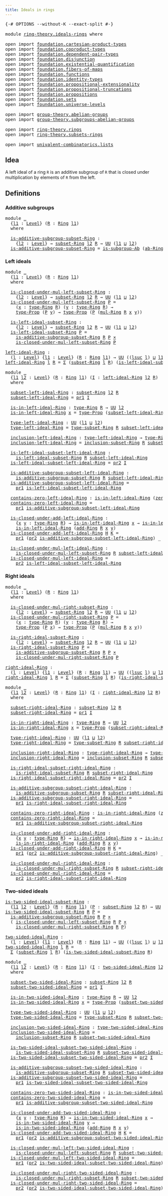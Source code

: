 ```yaml
---
title: Ideals in rings
---
```


<pre class="Agda"><a id="41" class="Symbol">{-#</a> <a id="45" class="Keyword">OPTIONS</a> <a id="53" class="Pragma">--without-K</a> <a id="65" class="Pragma">--exact-split</a> <a id="79" class="Symbol">#-}</a>

<a id="84" class="Keyword">module</a> <a id="91" href="ring-theory.ideals-rings.html" class="Module">ring-theory.ideals-rings</a> <a id="116" class="Keyword">where</a>

<a id="123" class="Keyword">open</a> <a id="128" class="Keyword">import</a> <a id="135" href="foundation.cartesian-product-types.html" class="Module">foundation.cartesian-product-types</a>
<a id="170" class="Keyword">open</a> <a id="175" class="Keyword">import</a> <a id="182" href="foundation.coproduct-types.html" class="Module">foundation.coproduct-types</a>
<a id="209" class="Keyword">open</a> <a id="214" class="Keyword">import</a> <a id="221" href="foundation.dependent-pair-types.html" class="Module">foundation.dependent-pair-types</a>
<a id="253" class="Keyword">open</a> <a id="258" class="Keyword">import</a> <a id="265" href="foundation.disjunction.html" class="Module">foundation.disjunction</a>
<a id="288" class="Keyword">open</a> <a id="293" class="Keyword">import</a> <a id="300" href="foundation.existential-quantification.html" class="Module">foundation.existential-quantification</a>
<a id="338" class="Keyword">open</a> <a id="343" class="Keyword">import</a> <a id="350" href="foundation.fibers-of-maps.html" class="Module">foundation.fibers-of-maps</a>
<a id="376" class="Keyword">open</a> <a id="381" class="Keyword">import</a> <a id="388" href="foundation.functions.html" class="Module">foundation.functions</a>
<a id="409" class="Keyword">open</a> <a id="414" class="Keyword">import</a> <a id="421" href="foundation.identity-types.html" class="Module">foundation.identity-types</a>
<a id="447" class="Keyword">open</a> <a id="452" class="Keyword">import</a> <a id="459" href="foundation.propositional-extensionality.html" class="Module">foundation.propositional-extensionality</a>
<a id="499" class="Keyword">open</a> <a id="504" class="Keyword">import</a> <a id="511" href="foundation.propositional-truncations.html" class="Module">foundation.propositional-truncations</a>
<a id="548" class="Keyword">open</a> <a id="553" class="Keyword">import</a> <a id="560" href="foundation.propositions.html" class="Module">foundation.propositions</a>
<a id="584" class="Keyword">open</a> <a id="589" class="Keyword">import</a> <a id="596" href="foundation.sets.html" class="Module">foundation.sets</a>
<a id="612" class="Keyword">open</a> <a id="617" class="Keyword">import</a> <a id="624" href="foundation.universe-levels.html" class="Module">foundation.universe-levels</a>

<a id="652" class="Keyword">open</a> <a id="657" class="Keyword">import</a> <a id="664" href="group-theory.abelian-groups.html" class="Module">group-theory.abelian-groups</a>
<a id="692" class="Keyword">open</a> <a id="697" class="Keyword">import</a> <a id="704" href="group-theory.subgroups-abelian-groups.html" class="Module">group-theory.subgroups-abelian-groups</a>

<a id="743" class="Keyword">open</a> <a id="748" class="Keyword">import</a> <a id="755" href="ring-theory.rings.html" class="Module">ring-theory.rings</a>
<a id="773" class="Keyword">open</a> <a id="778" class="Keyword">import</a> <a id="785" href="ring-theory.subsets-rings.html" class="Module">ring-theory.subsets-rings</a>

<a id="812" class="Keyword">open</a> <a id="817" class="Keyword">import</a> <a id="824" href="univalent-combinatorics.lists.html" class="Module">univalent-combinatorics.lists</a>
</pre>
## Idea

A left ideal of a ring `R` is an additive subgroup of `R` that is closed under multiplication by elements of `R` from the left.

## Definitions

### Additive subgroups

<pre class="Agda"><a id="1045" class="Keyword">module</a> <a id="1052" href="ring-theory.ideals-rings.html#1052" class="Module">_</a>
  <a id="1056" class="Symbol">{</a><a id="1057" href="ring-theory.ideals-rings.html#1057" class="Bound">l1</a> <a id="1060" class="Symbol">:</a> <a id="1062" href="Agda.Primitive.html#597" class="Postulate">Level</a><a id="1067" class="Symbol">}</a> <a id="1069" class="Symbol">(</a><a id="1070" href="ring-theory.ideals-rings.html#1070" class="Bound">R</a> <a id="1072" class="Symbol">:</a> <a id="1074" href="ring-theory.rings.html#2551" class="Function">Ring</a> <a id="1079" href="ring-theory.ideals-rings.html#1057" class="Bound">l1</a><a id="1081" class="Symbol">)</a>
  <a id="1085" class="Keyword">where</a>
  
  <a id="1096" href="ring-theory.ideals-rings.html#1096" class="Function">is-additive-subgroup-subset-Ring</a> <a id="1129" class="Symbol">:</a>
    <a id="1135" class="Symbol">{</a><a id="1136" href="ring-theory.ideals-rings.html#1136" class="Bound">l2</a> <a id="1139" class="Symbol">:</a> <a id="1141" href="Agda.Primitive.html#597" class="Postulate">Level</a><a id="1146" class="Symbol">}</a> <a id="1148" class="Symbol">→</a> <a id="1150" href="ring-theory.subsets-rings.html#597" class="Function">subset-Ring</a> <a id="1162" href="ring-theory.ideals-rings.html#1136" class="Bound">l2</a> <a id="1165" href="ring-theory.ideals-rings.html#1070" class="Bound">R</a> <a id="1167" class="Symbol">→</a> <a id="1169" href="foundation-core.universe-levels.html#235" class="Primitive">UU</a> <a id="1172" class="Symbol">(</a><a id="1173" href="ring-theory.ideals-rings.html#1057" class="Bound">l1</a> <a id="1176" href="Agda.Primitive.html#810" class="Primitive Operator">⊔</a> <a id="1178" href="ring-theory.ideals-rings.html#1136" class="Bound">l2</a><a id="1180" class="Symbol">)</a>
  <a id="1184" href="ring-theory.ideals-rings.html#1096" class="Function">is-additive-subgroup-subset-Ring</a> <a id="1217" class="Symbol">=</a> <a id="1219" href="group-theory.subgroups-abelian-groups.html#3439" class="Function">is-subgroup-Ab</a> <a id="1234" class="Symbol">(</a><a id="1235" href="ring-theory.rings.html#2665" class="Function">ab-Ring</a> <a id="1243" href="ring-theory.ideals-rings.html#1070" class="Bound">R</a><a id="1244" class="Symbol">)</a>
</pre>
### Left ideals

<pre class="Agda"><a id="1276" class="Keyword">module</a> <a id="1283" href="ring-theory.ideals-rings.html#1283" class="Module">_</a>
  <a id="1287" class="Symbol">{</a><a id="1288" href="ring-theory.ideals-rings.html#1288" class="Bound">l1</a> <a id="1291" class="Symbol">:</a> <a id="1293" href="Agda.Primitive.html#597" class="Postulate">Level</a><a id="1298" class="Symbol">}</a> <a id="1300" class="Symbol">(</a><a id="1301" href="ring-theory.ideals-rings.html#1301" class="Bound">R</a> <a id="1303" class="Symbol">:</a> <a id="1305" href="ring-theory.rings.html#2551" class="Function">Ring</a> <a id="1310" href="ring-theory.ideals-rings.html#1288" class="Bound">l1</a><a id="1312" class="Symbol">)</a>
  <a id="1316" class="Keyword">where</a>
  
  <a id="1327" href="ring-theory.ideals-rings.html#1327" class="Function">is-closed-under-mul-left-subset-Ring</a> <a id="1364" class="Symbol">:</a>
    <a id="1370" class="Symbol">{</a><a id="1371" href="ring-theory.ideals-rings.html#1371" class="Bound">l2</a> <a id="1374" class="Symbol">:</a> <a id="1376" href="Agda.Primitive.html#597" class="Postulate">Level</a><a id="1381" class="Symbol">}</a> <a id="1383" class="Symbol">→</a> <a id="1385" href="ring-theory.subsets-rings.html#597" class="Function">subset-Ring</a> <a id="1397" href="ring-theory.ideals-rings.html#1371" class="Bound">l2</a> <a id="1400" href="ring-theory.ideals-rings.html#1301" class="Bound">R</a> <a id="1402" class="Symbol">→</a> <a id="1404" href="foundation-core.universe-levels.html#235" class="Primitive">UU</a> <a id="1407" class="Symbol">(</a><a id="1408" href="ring-theory.ideals-rings.html#1288" class="Bound">l1</a> <a id="1411" href="Agda.Primitive.html#810" class="Primitive Operator">⊔</a> <a id="1413" href="ring-theory.ideals-rings.html#1371" class="Bound">l2</a><a id="1415" class="Symbol">)</a>
  <a id="1419" href="ring-theory.ideals-rings.html#1327" class="Function">is-closed-under-mul-left-subset-Ring</a> <a id="1456" href="ring-theory.ideals-rings.html#1456" class="Bound">P</a> <a id="1458" class="Symbol">=</a>
    <a id="1464" class="Symbol">(</a><a id="1465" href="ring-theory.ideals-rings.html#1465" class="Bound">x</a> <a id="1467" class="Symbol">:</a> <a id="1469" href="ring-theory.rings.html#2808" class="Function">type-Ring</a> <a id="1479" href="ring-theory.ideals-rings.html#1301" class="Bound">R</a><a id="1480" class="Symbol">)</a> <a id="1482" class="Symbol">(</a><a id="1483" href="ring-theory.ideals-rings.html#1483" class="Bound">y</a> <a id="1485" class="Symbol">:</a> <a id="1487" href="ring-theory.rings.html#2808" class="Function">type-Ring</a> <a id="1497" href="ring-theory.ideals-rings.html#1301" class="Bound">R</a><a id="1498" class="Symbol">)</a> <a id="1500" class="Symbol">→</a>
    <a id="1506" href="foundation-core.propositions.html#1495" class="Function">type-Prop</a> <a id="1516" class="Symbol">(</a><a id="1517" href="ring-theory.ideals-rings.html#1456" class="Bound">P</a> <a id="1519" href="ring-theory.ideals-rings.html#1483" class="Bound">y</a><a id="1520" class="Symbol">)</a> <a id="1522" class="Symbol">→</a> <a id="1524" href="foundation-core.propositions.html#1495" class="Function">type-Prop</a> <a id="1534" class="Symbol">(</a><a id="1535" href="ring-theory.ideals-rings.html#1456" class="Bound">P</a> <a id="1537" class="Symbol">(</a><a id="1538" href="ring-theory.rings.html#6590" class="Function">mul-Ring</a> <a id="1547" href="ring-theory.ideals-rings.html#1301" class="Bound">R</a> <a id="1549" href="ring-theory.ideals-rings.html#1465" class="Bound">x</a> <a id="1551" href="ring-theory.ideals-rings.html#1483" class="Bound">y</a><a id="1552" class="Symbol">))</a>
  
  <a id="1560" href="ring-theory.ideals-rings.html#1560" class="Function">is-left-ideal-subset-Ring</a> <a id="1586" class="Symbol">:</a>
    <a id="1592" class="Symbol">{</a><a id="1593" href="ring-theory.ideals-rings.html#1593" class="Bound">l2</a> <a id="1596" class="Symbol">:</a> <a id="1598" href="Agda.Primitive.html#597" class="Postulate">Level</a><a id="1603" class="Symbol">}</a> <a id="1605" class="Symbol">→</a> <a id="1607" href="ring-theory.subsets-rings.html#597" class="Function">subset-Ring</a> <a id="1619" href="ring-theory.ideals-rings.html#1593" class="Bound">l2</a> <a id="1622" href="ring-theory.ideals-rings.html#1301" class="Bound">R</a> <a id="1624" class="Symbol">→</a> <a id="1626" href="foundation-core.universe-levels.html#235" class="Primitive">UU</a> <a id="1629" class="Symbol">(</a><a id="1630" href="ring-theory.ideals-rings.html#1288" class="Bound">l1</a> <a id="1633" href="Agda.Primitive.html#810" class="Primitive Operator">⊔</a> <a id="1635" href="ring-theory.ideals-rings.html#1593" class="Bound">l2</a><a id="1637" class="Symbol">)</a>
  <a id="1641" href="ring-theory.ideals-rings.html#1560" class="Function">is-left-ideal-subset-Ring</a> <a id="1667" href="ring-theory.ideals-rings.html#1667" class="Bound">P</a> <a id="1669" class="Symbol">=</a>
    <a id="1675" href="ring-theory.ideals-rings.html#1096" class="Function">is-additive-subgroup-subset-Ring</a> <a id="1708" href="ring-theory.ideals-rings.html#1301" class="Bound">R</a> <a id="1710" href="ring-theory.ideals-rings.html#1667" class="Bound">P</a> <a id="1712" href="foundation-core.cartesian-product-types.html#590" class="Function Operator">×</a>
    <a id="1718" href="ring-theory.ideals-rings.html#1327" class="Function">is-closed-under-mul-left-subset-Ring</a> <a id="1755" href="ring-theory.ideals-rings.html#1667" class="Bound">P</a>
  
<a id="left-ideal-Ring"></a><a id="1760" href="ring-theory.ideals-rings.html#1760" class="Function">left-ideal-Ring</a> <a id="1776" class="Symbol">:</a>
  <a id="1780" class="Symbol">(</a><a id="1781" href="ring-theory.ideals-rings.html#1781" class="Bound">l</a> <a id="1783" class="Symbol">:</a> <a id="1785" href="Agda.Primitive.html#597" class="Postulate">Level</a><a id="1790" class="Symbol">)</a> <a id="1792" class="Symbol">{</a><a id="1793" href="ring-theory.ideals-rings.html#1793" class="Bound">l1</a> <a id="1796" class="Symbol">:</a> <a id="1798" href="Agda.Primitive.html#597" class="Postulate">Level</a><a id="1803" class="Symbol">}</a> <a id="1805" class="Symbol">(</a><a id="1806" href="ring-theory.ideals-rings.html#1806" class="Bound">R</a> <a id="1808" class="Symbol">:</a> <a id="1810" href="ring-theory.rings.html#2551" class="Function">Ring</a> <a id="1815" href="ring-theory.ideals-rings.html#1793" class="Bound">l1</a><a id="1817" class="Symbol">)</a> <a id="1819" class="Symbol">→</a> <a id="1821" href="foundation-core.universe-levels.html#235" class="Primitive">UU</a> <a id="1824" class="Symbol">((</a><a id="1826" href="Agda.Primitive.html#780" class="Primitive">lsuc</a> <a id="1831" href="ring-theory.ideals-rings.html#1781" class="Bound">l</a><a id="1832" class="Symbol">)</a> <a id="1834" href="Agda.Primitive.html#810" class="Primitive Operator">⊔</a> <a id="1836" href="ring-theory.ideals-rings.html#1793" class="Bound">l1</a><a id="1838" class="Symbol">)</a>
<a id="1840" href="ring-theory.ideals-rings.html#1760" class="Function">left-ideal-Ring</a> <a id="1856" href="ring-theory.ideals-rings.html#1856" class="Bound">l</a> <a id="1858" href="ring-theory.ideals-rings.html#1858" class="Bound">R</a> <a id="1860" class="Symbol">=</a> <a id="1862" href="foundation-core.dependent-pair-types.html#515" class="Record">Σ</a> <a id="1864" class="Symbol">(</a><a id="1865" href="ring-theory.subsets-rings.html#597" class="Function">subset-Ring</a> <a id="1877" href="ring-theory.ideals-rings.html#1856" class="Bound">l</a> <a id="1879" href="ring-theory.ideals-rings.html#1858" class="Bound">R</a><a id="1880" class="Symbol">)</a> <a id="1882" class="Symbol">(</a><a id="1883" href="ring-theory.ideals-rings.html#1560" class="Function">is-left-ideal-subset-Ring</a> <a id="1909" href="ring-theory.ideals-rings.html#1858" class="Bound">R</a><a id="1910" class="Symbol">)</a>

<a id="1913" class="Keyword">module</a> <a id="1920" href="ring-theory.ideals-rings.html#1920" class="Module">_</a>
  <a id="1924" class="Symbol">{</a><a id="1925" href="ring-theory.ideals-rings.html#1925" class="Bound">l1</a> <a id="1928" href="ring-theory.ideals-rings.html#1928" class="Bound">l2</a> <a id="1931" class="Symbol">:</a> <a id="1933" href="Agda.Primitive.html#597" class="Postulate">Level</a><a id="1938" class="Symbol">}</a> <a id="1940" class="Symbol">(</a><a id="1941" href="ring-theory.ideals-rings.html#1941" class="Bound">R</a> <a id="1943" class="Symbol">:</a> <a id="1945" href="ring-theory.rings.html#2551" class="Function">Ring</a> <a id="1950" href="ring-theory.ideals-rings.html#1925" class="Bound">l1</a><a id="1952" class="Symbol">)</a> <a id="1954" class="Symbol">(</a><a id="1955" href="ring-theory.ideals-rings.html#1955" class="Bound">I</a> <a id="1957" class="Symbol">:</a> <a id="1959" href="ring-theory.ideals-rings.html#1760" class="Function">left-ideal-Ring</a> <a id="1975" href="ring-theory.ideals-rings.html#1928" class="Bound">l2</a> <a id="1978" href="ring-theory.ideals-rings.html#1941" class="Bound">R</a><a id="1979" class="Symbol">)</a>
  <a id="1983" class="Keyword">where</a>

  <a id="1992" href="ring-theory.ideals-rings.html#1992" class="Function">subset-left-ideal-Ring</a> <a id="2015" class="Symbol">:</a> <a id="2017" href="ring-theory.subsets-rings.html#597" class="Function">subset-Ring</a> <a id="2029" href="ring-theory.ideals-rings.html#1928" class="Bound">l2</a> <a id="2032" href="ring-theory.ideals-rings.html#1941" class="Bound">R</a>
  <a id="2036" href="ring-theory.ideals-rings.html#1992" class="Function">subset-left-ideal-Ring</a> <a id="2059" class="Symbol">=</a> <a id="2061" href="foundation-core.dependent-pair-types.html#605" class="Field">pr1</a> <a id="2065" href="ring-theory.ideals-rings.html#1955" class="Bound">I</a>

  <a id="2070" href="ring-theory.ideals-rings.html#2070" class="Function">is-in-left-ideal-Ring</a> <a id="2092" class="Symbol">:</a> <a id="2094" href="ring-theory.rings.html#2808" class="Function">type-Ring</a> <a id="2104" href="ring-theory.ideals-rings.html#1941" class="Bound">R</a> <a id="2106" class="Symbol">→</a> <a id="2108" href="foundation-core.universe-levels.html#235" class="Primitive">UU</a> <a id="2111" href="ring-theory.ideals-rings.html#1928" class="Bound">l2</a>
  <a id="2116" href="ring-theory.ideals-rings.html#2070" class="Function">is-in-left-ideal-Ring</a> <a id="2138" href="ring-theory.ideals-rings.html#2138" class="Bound">x</a> <a id="2140" class="Symbol">=</a> <a id="2142" href="foundation-core.propositions.html#1495" class="Function">type-Prop</a> <a id="2152" class="Symbol">(</a><a id="2153" href="ring-theory.ideals-rings.html#1992" class="Function">subset-left-ideal-Ring</a> <a id="2176" href="ring-theory.ideals-rings.html#2138" class="Bound">x</a><a id="2177" class="Symbol">)</a>

  <a id="2182" href="ring-theory.ideals-rings.html#2182" class="Function">type-left-ideal-Ring</a> <a id="2203" class="Symbol">:</a> <a id="2205" href="foundation-core.universe-levels.html#235" class="Primitive">UU</a> <a id="2208" class="Symbol">(</a><a id="2209" href="ring-theory.ideals-rings.html#1925" class="Bound">l1</a> <a id="2212" href="Agda.Primitive.html#810" class="Primitive Operator">⊔</a> <a id="2214" href="ring-theory.ideals-rings.html#1928" class="Bound">l2</a><a id="2216" class="Symbol">)</a>
  <a id="2220" href="ring-theory.ideals-rings.html#2182" class="Function">type-left-ideal-Ring</a> <a id="2241" class="Symbol">=</a> <a id="2243" href="ring-theory.subsets-rings.html#944" class="Function">type-subset-Ring</a> <a id="2260" href="ring-theory.ideals-rings.html#1941" class="Bound">R</a> <a id="2262" href="ring-theory.ideals-rings.html#1992" class="Function">subset-left-ideal-Ring</a>

  <a id="2288" href="ring-theory.ideals-rings.html#2288" class="Function">inclusion-left-ideal-Ring</a> <a id="2314" class="Symbol">:</a> <a id="2316" href="ring-theory.ideals-rings.html#2182" class="Function">type-left-ideal-Ring</a> <a id="2337" class="Symbol">→</a> <a id="2339" href="ring-theory.rings.html#2808" class="Function">type-Ring</a> <a id="2349" href="ring-theory.ideals-rings.html#1941" class="Bound">R</a>
  <a id="2353" href="ring-theory.ideals-rings.html#2288" class="Function">inclusion-left-ideal-Ring</a> <a id="2379" class="Symbol">=</a> <a id="2381" href="ring-theory.subsets-rings.html#1015" class="Function">inclusion-subset-Ring</a> <a id="2403" href="ring-theory.ideals-rings.html#1941" class="Bound">R</a> <a id="2405" href="ring-theory.ideals-rings.html#1992" class="Function">subset-left-ideal-Ring</a>

  <a id="2431" href="ring-theory.ideals-rings.html#2431" class="Function">is-left-ideal-subset-left-ideal-Ring</a> <a id="2468" class="Symbol">:</a>
    <a id="2474" href="ring-theory.ideals-rings.html#1560" class="Function">is-left-ideal-subset-Ring</a> <a id="2500" href="ring-theory.ideals-rings.html#1941" class="Bound">R</a> <a id="2502" href="ring-theory.ideals-rings.html#1992" class="Function">subset-left-ideal-Ring</a>
  <a id="2527" href="ring-theory.ideals-rings.html#2431" class="Function">is-left-ideal-subset-left-ideal-Ring</a> <a id="2564" class="Symbol">=</a> <a id="2566" href="foundation-core.dependent-pair-types.html#617" class="Field">pr2</a> <a id="2570" href="ring-theory.ideals-rings.html#1955" class="Bound">I</a>

  <a id="2575" href="ring-theory.ideals-rings.html#2575" class="Function">is-additive-subgroup-subset-left-ideal-Ring</a> <a id="2619" class="Symbol">:</a>
    <a id="2625" href="ring-theory.ideals-rings.html#1096" class="Function">is-additive-subgroup-subset-Ring</a> <a id="2658" href="ring-theory.ideals-rings.html#1941" class="Bound">R</a> <a id="2660" href="ring-theory.ideals-rings.html#1992" class="Function">subset-left-ideal-Ring</a>
  <a id="2685" href="ring-theory.ideals-rings.html#2575" class="Function">is-additive-subgroup-subset-left-ideal-Ring</a> <a id="2729" class="Symbol">=</a>
    <a id="2735" href="foundation-core.dependent-pair-types.html#605" class="Field">pr1</a> <a id="2739" href="ring-theory.ideals-rings.html#2431" class="Function">is-left-ideal-subset-left-ideal-Ring</a>

  <a id="2779" href="ring-theory.ideals-rings.html#2779" class="Function">contains-zero-left-ideal-Ring</a> <a id="2809" class="Symbol">:</a> <a id="2811" href="ring-theory.ideals-rings.html#2070" class="Function">is-in-left-ideal-Ring</a> <a id="2833" class="Symbol">(</a><a id="2834" href="ring-theory.rings.html#5170" class="Function">zero-Ring</a> <a id="2844" href="ring-theory.ideals-rings.html#1941" class="Bound">R</a><a id="2845" class="Symbol">)</a>
  <a id="2849" href="ring-theory.ideals-rings.html#2779" class="Function">contains-zero-left-ideal-Ring</a> <a id="2879" class="Symbol">=</a>
    <a id="2885" href="foundation-core.dependent-pair-types.html#605" class="Field">pr1</a> <a id="2889" href="ring-theory.ideals-rings.html#2575" class="Function">is-additive-subgroup-subset-left-ideal-Ring</a>

  <a id="2936" href="ring-theory.ideals-rings.html#2936" class="Function">is-closed-under-add-left-ideal-Ring</a> <a id="2972" class="Symbol">:</a>
    <a id="2978" class="Symbol">{</a><a id="2979" href="ring-theory.ideals-rings.html#2979" class="Bound">x</a> <a id="2981" href="ring-theory.ideals-rings.html#2981" class="Bound">y</a> <a id="2983" class="Symbol">:</a> <a id="2985" href="ring-theory.rings.html#2808" class="Function">type-Ring</a> <a id="2995" href="ring-theory.ideals-rings.html#1941" class="Bound">R</a><a id="2996" class="Symbol">}</a> <a id="2998" class="Symbol">→</a> <a id="3000" href="ring-theory.ideals-rings.html#2070" class="Function">is-in-left-ideal-Ring</a> <a id="3022" href="ring-theory.ideals-rings.html#2979" class="Bound">x</a> <a id="3024" class="Symbol">→</a> <a id="3026" href="ring-theory.ideals-rings.html#2070" class="Function">is-in-left-ideal-Ring</a> <a id="3048" href="ring-theory.ideals-rings.html#2981" class="Bound">y</a> <a id="3050" class="Symbol">→</a>
    <a id="3056" href="ring-theory.ideals-rings.html#2070" class="Function">is-in-left-ideal-Ring</a> <a id="3078" class="Symbol">(</a><a id="3079" href="ring-theory.rings.html#3153" class="Function">add-Ring</a> <a id="3088" href="ring-theory.ideals-rings.html#1941" class="Bound">R</a> <a id="3090" href="ring-theory.ideals-rings.html#2979" class="Bound">x</a> <a id="3092" href="ring-theory.ideals-rings.html#2981" class="Bound">y</a><a id="3093" class="Symbol">)</a>
  <a id="3097" href="ring-theory.ideals-rings.html#2936" class="Function">is-closed-under-add-left-ideal-Ring</a> <a id="3133" href="ring-theory.ideals-rings.html#3133" class="Bound">H</a> <a id="3135" href="ring-theory.ideals-rings.html#3135" class="Bound">K</a> <a id="3137" class="Symbol">=</a>
    <a id="3143" href="foundation-core.dependent-pair-types.html#605" class="Field">pr1</a> <a id="3147" class="Symbol">(</a><a id="3148" href="foundation-core.dependent-pair-types.html#617" class="Field">pr2</a> <a id="3152" href="ring-theory.ideals-rings.html#2575" class="Function">is-additive-subgroup-subset-left-ideal-Ring</a><a id="3195" class="Symbol">)</a> <a id="3197" class="Symbol">_</a> <a id="3199" class="Symbol">_</a> <a id="3201" href="ring-theory.ideals-rings.html#3133" class="Bound">H</a> <a id="3203" href="ring-theory.ideals-rings.html#3135" class="Bound">K</a>

  <a id="3208" href="ring-theory.ideals-rings.html#3208" class="Function">is-closed-under-mul-left-ideal-Ring</a> <a id="3244" class="Symbol">:</a>
    <a id="3250" href="ring-theory.ideals-rings.html#1327" class="Function">is-closed-under-mul-left-subset-Ring</a> <a id="3287" href="ring-theory.ideals-rings.html#1941" class="Bound">R</a> <a id="3289" href="ring-theory.ideals-rings.html#1992" class="Function">subset-left-ideal-Ring</a>
  <a id="3314" href="ring-theory.ideals-rings.html#3208" class="Function">is-closed-under-mul-left-ideal-Ring</a> <a id="3350" class="Symbol">=</a>
    <a id="3356" href="foundation-core.dependent-pair-types.html#617" class="Field">pr2</a> <a id="3360" href="ring-theory.ideals-rings.html#2431" class="Function">is-left-ideal-subset-left-ideal-Ring</a>
</pre>
### Right ideals

<pre class="Agda"><a id="3428" class="Keyword">module</a> <a id="3435" href="ring-theory.ideals-rings.html#3435" class="Module">_</a>
  <a id="3439" class="Symbol">{</a><a id="3440" href="ring-theory.ideals-rings.html#3440" class="Bound">l1</a> <a id="3443" class="Symbol">:</a> <a id="3445" href="Agda.Primitive.html#597" class="Postulate">Level</a><a id="3450" class="Symbol">}</a> <a id="3452" class="Symbol">(</a><a id="3453" href="ring-theory.ideals-rings.html#3453" class="Bound">R</a> <a id="3455" class="Symbol">:</a> <a id="3457" href="ring-theory.rings.html#2551" class="Function">Ring</a> <a id="3462" href="ring-theory.ideals-rings.html#3440" class="Bound">l1</a><a id="3464" class="Symbol">)</a>
  <a id="3468" class="Keyword">where</a>
  
  <a id="3479" href="ring-theory.ideals-rings.html#3479" class="Function">is-closed-under-mul-right-subset-Ring</a> <a id="3517" class="Symbol">:</a>
    <a id="3523" class="Symbol">{</a><a id="3524" href="ring-theory.ideals-rings.html#3524" class="Bound">l2</a> <a id="3527" class="Symbol">:</a> <a id="3529" href="Agda.Primitive.html#597" class="Postulate">Level</a><a id="3534" class="Symbol">}</a> <a id="3536" class="Symbol">→</a> <a id="3538" href="ring-theory.subsets-rings.html#597" class="Function">subset-Ring</a> <a id="3550" href="ring-theory.ideals-rings.html#3524" class="Bound">l2</a> <a id="3553" href="ring-theory.ideals-rings.html#3453" class="Bound">R</a> <a id="3555" class="Symbol">→</a> <a id="3557" href="foundation-core.universe-levels.html#235" class="Primitive">UU</a> <a id="3560" class="Symbol">(</a><a id="3561" href="ring-theory.ideals-rings.html#3440" class="Bound">l1</a> <a id="3564" href="Agda.Primitive.html#810" class="Primitive Operator">⊔</a> <a id="3566" href="ring-theory.ideals-rings.html#3524" class="Bound">l2</a><a id="3568" class="Symbol">)</a>
  <a id="3572" href="ring-theory.ideals-rings.html#3479" class="Function">is-closed-under-mul-right-subset-Ring</a> <a id="3610" href="ring-theory.ideals-rings.html#3610" class="Bound">P</a> <a id="3612" class="Symbol">=</a>
    <a id="3618" class="Symbol">(</a><a id="3619" href="ring-theory.ideals-rings.html#3619" class="Bound">x</a> <a id="3621" class="Symbol">:</a> <a id="3623" href="ring-theory.rings.html#2808" class="Function">type-Ring</a> <a id="3633" href="ring-theory.ideals-rings.html#3453" class="Bound">R</a><a id="3634" class="Symbol">)</a> <a id="3636" class="Symbol">(</a><a id="3637" href="ring-theory.ideals-rings.html#3637" class="Bound">y</a> <a id="3639" class="Symbol">:</a> <a id="3641" href="ring-theory.rings.html#2808" class="Function">type-Ring</a> <a id="3651" href="ring-theory.ideals-rings.html#3453" class="Bound">R</a><a id="3652" class="Symbol">)</a> <a id="3654" class="Symbol">→</a>
    <a id="3660" href="foundation-core.propositions.html#1495" class="Function">type-Prop</a> <a id="3670" class="Symbol">(</a><a id="3671" href="ring-theory.ideals-rings.html#3610" class="Bound">P</a> <a id="3673" href="ring-theory.ideals-rings.html#3619" class="Bound">x</a><a id="3674" class="Symbol">)</a> <a id="3676" class="Symbol">→</a> <a id="3678" href="foundation-core.propositions.html#1495" class="Function">type-Prop</a> <a id="3688" class="Symbol">(</a><a id="3689" href="ring-theory.ideals-rings.html#3610" class="Bound">P</a> <a id="3691" class="Symbol">(</a><a id="3692" href="ring-theory.rings.html#6590" class="Function">mul-Ring</a> <a id="3701" href="ring-theory.ideals-rings.html#3453" class="Bound">R</a> <a id="3703" href="ring-theory.ideals-rings.html#3619" class="Bound">x</a> <a id="3705" href="ring-theory.ideals-rings.html#3637" class="Bound">y</a><a id="3706" class="Symbol">))</a>

  <a id="3712" href="ring-theory.ideals-rings.html#3712" class="Function">is-right-ideal-subset-Ring</a> <a id="3739" class="Symbol">:</a>
    <a id="3745" class="Symbol">{</a><a id="3746" href="ring-theory.ideals-rings.html#3746" class="Bound">l2</a> <a id="3749" class="Symbol">:</a> <a id="3751" href="Agda.Primitive.html#597" class="Postulate">Level</a><a id="3756" class="Symbol">}</a> <a id="3758" class="Symbol">→</a> <a id="3760" href="ring-theory.subsets-rings.html#597" class="Function">subset-Ring</a> <a id="3772" href="ring-theory.ideals-rings.html#3746" class="Bound">l2</a> <a id="3775" href="ring-theory.ideals-rings.html#3453" class="Bound">R</a> <a id="3777" class="Symbol">→</a> <a id="3779" href="foundation-core.universe-levels.html#235" class="Primitive">UU</a> <a id="3782" class="Symbol">(</a><a id="3783" href="ring-theory.ideals-rings.html#3440" class="Bound">l1</a> <a id="3786" href="Agda.Primitive.html#810" class="Primitive Operator">⊔</a> <a id="3788" href="ring-theory.ideals-rings.html#3746" class="Bound">l2</a><a id="3790" class="Symbol">)</a>
  <a id="3794" href="ring-theory.ideals-rings.html#3712" class="Function">is-right-ideal-subset-Ring</a> <a id="3821" href="ring-theory.ideals-rings.html#3821" class="Bound">P</a> <a id="3823" class="Symbol">=</a>
    <a id="3829" href="ring-theory.ideals-rings.html#1096" class="Function">is-additive-subgroup-subset-Ring</a> <a id="3862" href="ring-theory.ideals-rings.html#3453" class="Bound">R</a> <a id="3864" href="ring-theory.ideals-rings.html#3821" class="Bound">P</a> <a id="3866" href="foundation-core.cartesian-product-types.html#590" class="Function Operator">×</a>
    <a id="3872" href="ring-theory.ideals-rings.html#3479" class="Function">is-closed-under-mul-right-subset-Ring</a> <a id="3910" href="ring-theory.ideals-rings.html#3821" class="Bound">P</a>

<a id="right-ideal-Ring"></a><a id="3913" href="ring-theory.ideals-rings.html#3913" class="Function">right-ideal-Ring</a> <a id="3930" class="Symbol">:</a>
  <a id="3934" class="Symbol">(</a><a id="3935" href="ring-theory.ideals-rings.html#3935" class="Bound">l</a> <a id="3937" class="Symbol">:</a> <a id="3939" href="Agda.Primitive.html#597" class="Postulate">Level</a><a id="3944" class="Symbol">)</a> <a id="3946" class="Symbol">{</a><a id="3947" href="ring-theory.ideals-rings.html#3947" class="Bound">l1</a> <a id="3950" class="Symbol">:</a> <a id="3952" href="Agda.Primitive.html#597" class="Postulate">Level</a><a id="3957" class="Symbol">}</a> <a id="3959" class="Symbol">(</a><a id="3960" href="ring-theory.ideals-rings.html#3960" class="Bound">R</a> <a id="3962" class="Symbol">:</a> <a id="3964" href="ring-theory.rings.html#2551" class="Function">Ring</a> <a id="3969" href="ring-theory.ideals-rings.html#3947" class="Bound">l1</a><a id="3971" class="Symbol">)</a> <a id="3973" class="Symbol">→</a> <a id="3975" href="foundation-core.universe-levels.html#235" class="Primitive">UU</a> <a id="3978" class="Symbol">((</a><a id="3980" href="Agda.Primitive.html#780" class="Primitive">lsuc</a> <a id="3985" href="ring-theory.ideals-rings.html#3935" class="Bound">l</a><a id="3986" class="Symbol">)</a> <a id="3988" href="Agda.Primitive.html#810" class="Primitive Operator">⊔</a> <a id="3990" href="ring-theory.ideals-rings.html#3947" class="Bound">l1</a><a id="3992" class="Symbol">)</a>
<a id="3994" href="ring-theory.ideals-rings.html#3913" class="Function">right-ideal-Ring</a> <a id="4011" href="ring-theory.ideals-rings.html#4011" class="Bound">l</a> <a id="4013" href="ring-theory.ideals-rings.html#4013" class="Bound">R</a> <a id="4015" class="Symbol">=</a> <a id="4017" href="foundation-core.dependent-pair-types.html#515" class="Record">Σ</a> <a id="4019" class="Symbol">(</a><a id="4020" href="ring-theory.subsets-rings.html#597" class="Function">subset-Ring</a> <a id="4032" href="ring-theory.ideals-rings.html#4011" class="Bound">l</a> <a id="4034" href="ring-theory.ideals-rings.html#4013" class="Bound">R</a><a id="4035" class="Symbol">)</a> <a id="4037" class="Symbol">(</a><a id="4038" href="ring-theory.ideals-rings.html#3712" class="Function">is-right-ideal-subset-Ring</a> <a id="4065" href="ring-theory.ideals-rings.html#4013" class="Bound">R</a><a id="4066" class="Symbol">)</a>

<a id="4069" class="Keyword">module</a> <a id="4076" href="ring-theory.ideals-rings.html#4076" class="Module">_</a>
  <a id="4080" class="Symbol">{</a><a id="4081" href="ring-theory.ideals-rings.html#4081" class="Bound">l1</a> <a id="4084" href="ring-theory.ideals-rings.html#4084" class="Bound">l2</a> <a id="4087" class="Symbol">:</a> <a id="4089" href="Agda.Primitive.html#597" class="Postulate">Level</a><a id="4094" class="Symbol">}</a> <a id="4096" class="Symbol">(</a><a id="4097" href="ring-theory.ideals-rings.html#4097" class="Bound">R</a> <a id="4099" class="Symbol">:</a> <a id="4101" href="ring-theory.rings.html#2551" class="Function">Ring</a> <a id="4106" href="ring-theory.ideals-rings.html#4081" class="Bound">l1</a><a id="4108" class="Symbol">)</a> <a id="4110" class="Symbol">(</a><a id="4111" href="ring-theory.ideals-rings.html#4111" class="Bound">I</a> <a id="4113" class="Symbol">:</a> <a id="4115" href="ring-theory.ideals-rings.html#3913" class="Function">right-ideal-Ring</a> <a id="4132" href="ring-theory.ideals-rings.html#4084" class="Bound">l2</a> <a id="4135" href="ring-theory.ideals-rings.html#4097" class="Bound">R</a><a id="4136" class="Symbol">)</a>
  <a id="4140" class="Keyword">where</a>

  <a id="4149" href="ring-theory.ideals-rings.html#4149" class="Function">subset-right-ideal-Ring</a> <a id="4173" class="Symbol">:</a> <a id="4175" href="ring-theory.subsets-rings.html#597" class="Function">subset-Ring</a> <a id="4187" href="ring-theory.ideals-rings.html#4084" class="Bound">l2</a> <a id="4190" href="ring-theory.ideals-rings.html#4097" class="Bound">R</a>
  <a id="4194" href="ring-theory.ideals-rings.html#4149" class="Function">subset-right-ideal-Ring</a> <a id="4218" class="Symbol">=</a> <a id="4220" href="foundation-core.dependent-pair-types.html#605" class="Field">pr1</a> <a id="4224" href="ring-theory.ideals-rings.html#4111" class="Bound">I</a>

  <a id="4229" href="ring-theory.ideals-rings.html#4229" class="Function">is-in-right-ideal-Ring</a> <a id="4252" class="Symbol">:</a> <a id="4254" href="ring-theory.rings.html#2808" class="Function">type-Ring</a> <a id="4264" href="ring-theory.ideals-rings.html#4097" class="Bound">R</a> <a id="4266" class="Symbol">→</a> <a id="4268" href="foundation-core.universe-levels.html#235" class="Primitive">UU</a> <a id="4271" href="ring-theory.ideals-rings.html#4084" class="Bound">l2</a>
  <a id="4276" href="ring-theory.ideals-rings.html#4229" class="Function">is-in-right-ideal-Ring</a> <a id="4299" href="ring-theory.ideals-rings.html#4299" class="Bound">x</a> <a id="4301" class="Symbol">=</a> <a id="4303" href="foundation-core.propositions.html#1495" class="Function">type-Prop</a> <a id="4313" class="Symbol">(</a><a id="4314" href="ring-theory.ideals-rings.html#4149" class="Function">subset-right-ideal-Ring</a> <a id="4338" href="ring-theory.ideals-rings.html#4299" class="Bound">x</a><a id="4339" class="Symbol">)</a>

  <a id="4344" href="ring-theory.ideals-rings.html#4344" class="Function">type-right-ideal-Ring</a> <a id="4366" class="Symbol">:</a> <a id="4368" href="foundation-core.universe-levels.html#235" class="Primitive">UU</a> <a id="4371" class="Symbol">(</a><a id="4372" href="ring-theory.ideals-rings.html#4081" class="Bound">l1</a> <a id="4375" href="Agda.Primitive.html#810" class="Primitive Operator">⊔</a> <a id="4377" href="ring-theory.ideals-rings.html#4084" class="Bound">l2</a><a id="4379" class="Symbol">)</a>
  <a id="4383" href="ring-theory.ideals-rings.html#4344" class="Function">type-right-ideal-Ring</a> <a id="4405" class="Symbol">=</a> <a id="4407" href="ring-theory.subsets-rings.html#944" class="Function">type-subset-Ring</a> <a id="4424" href="ring-theory.ideals-rings.html#4097" class="Bound">R</a> <a id="4426" href="ring-theory.ideals-rings.html#4149" class="Function">subset-right-ideal-Ring</a>

  <a id="4453" href="ring-theory.ideals-rings.html#4453" class="Function">inclusion-right-ideal-Ring</a> <a id="4480" class="Symbol">:</a> <a id="4482" href="ring-theory.ideals-rings.html#4344" class="Function">type-right-ideal-Ring</a> <a id="4504" class="Symbol">→</a> <a id="4506" href="ring-theory.rings.html#2808" class="Function">type-Ring</a> <a id="4516" href="ring-theory.ideals-rings.html#4097" class="Bound">R</a>
  <a id="4520" href="ring-theory.ideals-rings.html#4453" class="Function">inclusion-right-ideal-Ring</a> <a id="4547" class="Symbol">=</a> <a id="4549" href="ring-theory.subsets-rings.html#1015" class="Function">inclusion-subset-Ring</a> <a id="4571" href="ring-theory.ideals-rings.html#4097" class="Bound">R</a> <a id="4573" href="ring-theory.ideals-rings.html#4149" class="Function">subset-right-ideal-Ring</a>

  <a id="4600" href="ring-theory.ideals-rings.html#4600" class="Function">is-right-ideal-subset-right-ideal-Ring</a> <a id="4639" class="Symbol">:</a>
    <a id="4645" href="ring-theory.ideals-rings.html#3712" class="Function">is-right-ideal-subset-Ring</a> <a id="4672" href="ring-theory.ideals-rings.html#4097" class="Bound">R</a> <a id="4674" href="ring-theory.ideals-rings.html#4149" class="Function">subset-right-ideal-Ring</a>
  <a id="4700" href="ring-theory.ideals-rings.html#4600" class="Function">is-right-ideal-subset-right-ideal-Ring</a> <a id="4739" class="Symbol">=</a> <a id="4741" href="foundation-core.dependent-pair-types.html#617" class="Field">pr2</a> <a id="4745" href="ring-theory.ideals-rings.html#4111" class="Bound">I</a>

  <a id="4750" href="ring-theory.ideals-rings.html#4750" class="Function">is-additive-subgroup-subset-right-ideal-Ring</a> <a id="4795" class="Symbol">:</a>
    <a id="4801" href="ring-theory.ideals-rings.html#1096" class="Function">is-additive-subgroup-subset-Ring</a> <a id="4834" href="ring-theory.ideals-rings.html#4097" class="Bound">R</a> <a id="4836" href="ring-theory.ideals-rings.html#4149" class="Function">subset-right-ideal-Ring</a>
  <a id="4862" href="ring-theory.ideals-rings.html#4750" class="Function">is-additive-subgroup-subset-right-ideal-Ring</a> <a id="4907" class="Symbol">=</a>
    <a id="4913" href="foundation-core.dependent-pair-types.html#605" class="Field">pr1</a> <a id="4917" href="ring-theory.ideals-rings.html#4600" class="Function">is-right-ideal-subset-right-ideal-Ring</a>

  <a id="4959" href="ring-theory.ideals-rings.html#4959" class="Function">contains-zero-right-ideal-Ring</a> <a id="4990" class="Symbol">:</a> <a id="4992" href="ring-theory.ideals-rings.html#4229" class="Function">is-in-right-ideal-Ring</a> <a id="5015" class="Symbol">(</a><a id="5016" href="ring-theory.rings.html#5170" class="Function">zero-Ring</a> <a id="5026" href="ring-theory.ideals-rings.html#4097" class="Bound">R</a><a id="5027" class="Symbol">)</a>
  <a id="5031" href="ring-theory.ideals-rings.html#4959" class="Function">contains-zero-right-ideal-Ring</a> <a id="5062" class="Symbol">=</a>
    <a id="5068" href="foundation-core.dependent-pair-types.html#605" class="Field">pr1</a> <a id="5072" href="ring-theory.ideals-rings.html#4750" class="Function">is-additive-subgroup-subset-right-ideal-Ring</a>

  <a id="5120" href="ring-theory.ideals-rings.html#5120" class="Function">is-closed-under-add-right-ideal-Ring</a> <a id="5157" class="Symbol">:</a>
    <a id="5163" class="Symbol">{</a><a id="5164" href="ring-theory.ideals-rings.html#5164" class="Bound">x</a> <a id="5166" href="ring-theory.ideals-rings.html#5166" class="Bound">y</a> <a id="5168" class="Symbol">:</a> <a id="5170" href="ring-theory.rings.html#2808" class="Function">type-Ring</a> <a id="5180" href="ring-theory.ideals-rings.html#4097" class="Bound">R</a><a id="5181" class="Symbol">}</a> <a id="5183" class="Symbol">→</a> <a id="5185" href="ring-theory.ideals-rings.html#4229" class="Function">is-in-right-ideal-Ring</a> <a id="5208" href="ring-theory.ideals-rings.html#5164" class="Bound">x</a> <a id="5210" class="Symbol">→</a> <a id="5212" href="ring-theory.ideals-rings.html#4229" class="Function">is-in-right-ideal-Ring</a> <a id="5235" href="ring-theory.ideals-rings.html#5166" class="Bound">y</a> <a id="5237" class="Symbol">→</a>
    <a id="5243" href="ring-theory.ideals-rings.html#4229" class="Function">is-in-right-ideal-Ring</a> <a id="5266" class="Symbol">(</a><a id="5267" href="ring-theory.rings.html#3153" class="Function">add-Ring</a> <a id="5276" href="ring-theory.ideals-rings.html#4097" class="Bound">R</a> <a id="5278" href="ring-theory.ideals-rings.html#5164" class="Bound">x</a> <a id="5280" href="ring-theory.ideals-rings.html#5166" class="Bound">y</a><a id="5281" class="Symbol">)</a>
  <a id="5285" href="ring-theory.ideals-rings.html#5120" class="Function">is-closed-under-add-right-ideal-Ring</a> <a id="5322" href="ring-theory.ideals-rings.html#5322" class="Bound">H</a> <a id="5324" href="ring-theory.ideals-rings.html#5324" class="Bound">K</a> <a id="5326" class="Symbol">=</a>
    <a id="5332" href="foundation-core.dependent-pair-types.html#605" class="Field">pr1</a> <a id="5336" class="Symbol">(</a><a id="5337" href="foundation-core.dependent-pair-types.html#617" class="Field">pr2</a> <a id="5341" href="ring-theory.ideals-rings.html#4750" class="Function">is-additive-subgroup-subset-right-ideal-Ring</a><a id="5385" class="Symbol">)</a> <a id="5387" class="Symbol">_</a> <a id="5389" class="Symbol">_</a> <a id="5391" href="ring-theory.ideals-rings.html#5322" class="Bound">H</a> <a id="5393" href="ring-theory.ideals-rings.html#5324" class="Bound">K</a>

  <a id="5398" href="ring-theory.ideals-rings.html#5398" class="Function">is-closed-under-mul-right-ideal-Ring</a> <a id="5435" class="Symbol">:</a>
    <a id="5441" href="ring-theory.ideals-rings.html#3479" class="Function">is-closed-under-mul-right-subset-Ring</a> <a id="5479" href="ring-theory.ideals-rings.html#4097" class="Bound">R</a> <a id="5481" href="ring-theory.ideals-rings.html#4149" class="Function">subset-right-ideal-Ring</a>
  <a id="5507" href="ring-theory.ideals-rings.html#5398" class="Function">is-closed-under-mul-right-ideal-Ring</a> <a id="5544" class="Symbol">=</a>
    <a id="5550" href="foundation-core.dependent-pair-types.html#617" class="Field">pr2</a> <a id="5554" href="ring-theory.ideals-rings.html#4600" class="Function">is-right-ideal-subset-right-ideal-Ring</a>
</pre>
### Two-sided ideals

<pre class="Agda"><a id="is-two-sided-ideal-subset-Ring"></a><a id="5628" href="ring-theory.ideals-rings.html#5628" class="Function">is-two-sided-ideal-subset-Ring</a> <a id="5659" class="Symbol">:</a>
  <a id="5663" class="Symbol">{</a><a id="5664" href="ring-theory.ideals-rings.html#5664" class="Bound">l1</a> <a id="5667" href="ring-theory.ideals-rings.html#5667" class="Bound">l2</a> <a id="5670" class="Symbol">:</a> <a id="5672" href="Agda.Primitive.html#597" class="Postulate">Level</a><a id="5677" class="Symbol">}</a> <a id="5679" class="Symbol">(</a><a id="5680" href="ring-theory.ideals-rings.html#5680" class="Bound">R</a> <a id="5682" class="Symbol">:</a> <a id="5684" href="ring-theory.rings.html#2551" class="Function">Ring</a> <a id="5689" href="ring-theory.ideals-rings.html#5664" class="Bound">l1</a><a id="5691" class="Symbol">)</a> <a id="5693" class="Symbol">(</a><a id="5694" href="ring-theory.ideals-rings.html#5694" class="Bound">P</a> <a id="5696" class="Symbol">:</a> <a id="5698" href="ring-theory.subsets-rings.html#597" class="Function">subset-Ring</a> <a id="5710" href="ring-theory.ideals-rings.html#5667" class="Bound">l2</a> <a id="5713" href="ring-theory.ideals-rings.html#5680" class="Bound">R</a><a id="5714" class="Symbol">)</a> <a id="5716" class="Symbol">→</a> <a id="5718" href="foundation-core.universe-levels.html#235" class="Primitive">UU</a> <a id="5721" class="Symbol">(</a><a id="5722" href="ring-theory.ideals-rings.html#5664" class="Bound">l1</a> <a id="5725" href="Agda.Primitive.html#810" class="Primitive Operator">⊔</a> <a id="5727" href="ring-theory.ideals-rings.html#5667" class="Bound">l2</a><a id="5729" class="Symbol">)</a>
<a id="5731" href="ring-theory.ideals-rings.html#5628" class="Function">is-two-sided-ideal-subset-Ring</a> <a id="5762" href="ring-theory.ideals-rings.html#5762" class="Bound">R</a> <a id="5764" href="ring-theory.ideals-rings.html#5764" class="Bound">P</a> <a id="5766" class="Symbol">=</a>
  <a id="5770" href="ring-theory.ideals-rings.html#1096" class="Function">is-additive-subgroup-subset-Ring</a> <a id="5803" href="ring-theory.ideals-rings.html#5762" class="Bound">R</a> <a id="5805" href="ring-theory.ideals-rings.html#5764" class="Bound">P</a> <a id="5807" href="foundation-core.cartesian-product-types.html#590" class="Function Operator">×</a>
  <a id="5811" class="Symbol">(</a> <a id="5813" href="ring-theory.ideals-rings.html#1327" class="Function">is-closed-under-mul-left-subset-Ring</a> <a id="5850" href="ring-theory.ideals-rings.html#5762" class="Bound">R</a> <a id="5852" href="ring-theory.ideals-rings.html#5764" class="Bound">P</a> <a id="5854" href="foundation-core.cartesian-product-types.html#590" class="Function Operator">×</a>
    <a id="5860" href="ring-theory.ideals-rings.html#3479" class="Function">is-closed-under-mul-right-subset-Ring</a> <a id="5898" href="ring-theory.ideals-rings.html#5762" class="Bound">R</a> <a id="5900" href="ring-theory.ideals-rings.html#5764" class="Bound">P</a><a id="5901" class="Symbol">)</a>

<a id="two-sided-ideal-Ring"></a><a id="5904" href="ring-theory.ideals-rings.html#5904" class="Function">two-sided-ideal-Ring</a> <a id="5925" class="Symbol">:</a>
  <a id="5929" class="Symbol">(</a><a id="5930" href="ring-theory.ideals-rings.html#5930" class="Bound">l</a> <a id="5932" class="Symbol">:</a> <a id="5934" href="Agda.Primitive.html#597" class="Postulate">Level</a><a id="5939" class="Symbol">)</a> <a id="5941" class="Symbol">{</a><a id="5942" href="ring-theory.ideals-rings.html#5942" class="Bound">l1</a> <a id="5945" class="Symbol">:</a> <a id="5947" href="Agda.Primitive.html#597" class="Postulate">Level</a><a id="5952" class="Symbol">}</a> <a id="5954" class="Symbol">(</a><a id="5955" href="ring-theory.ideals-rings.html#5955" class="Bound">R</a> <a id="5957" class="Symbol">:</a> <a id="5959" href="ring-theory.rings.html#2551" class="Function">Ring</a> <a id="5964" href="ring-theory.ideals-rings.html#5942" class="Bound">l1</a><a id="5966" class="Symbol">)</a> <a id="5968" class="Symbol">→</a> <a id="5970" href="foundation-core.universe-levels.html#235" class="Primitive">UU</a> <a id="5973" class="Symbol">((</a><a id="5975" href="Agda.Primitive.html#780" class="Primitive">lsuc</a> <a id="5980" href="ring-theory.ideals-rings.html#5930" class="Bound">l</a><a id="5981" class="Symbol">)</a> <a id="5983" href="Agda.Primitive.html#810" class="Primitive Operator">⊔</a> <a id="5985" href="ring-theory.ideals-rings.html#5942" class="Bound">l1</a><a id="5987" class="Symbol">)</a>
<a id="5989" href="ring-theory.ideals-rings.html#5904" class="Function">two-sided-ideal-Ring</a> <a id="6010" href="ring-theory.ideals-rings.html#6010" class="Bound">l</a> <a id="6012" href="ring-theory.ideals-rings.html#6012" class="Bound">R</a> <a id="6014" class="Symbol">=</a>
  <a id="6018" href="foundation-core.dependent-pair-types.html#515" class="Record">Σ</a> <a id="6020" class="Symbol">(</a><a id="6021" href="ring-theory.subsets-rings.html#597" class="Function">subset-Ring</a> <a id="6033" href="ring-theory.ideals-rings.html#6010" class="Bound">l</a> <a id="6035" href="ring-theory.ideals-rings.html#6012" class="Bound">R</a><a id="6036" class="Symbol">)</a> <a id="6038" class="Symbol">(</a><a id="6039" href="ring-theory.ideals-rings.html#5628" class="Function">is-two-sided-ideal-subset-Ring</a> <a id="6070" href="ring-theory.ideals-rings.html#6012" class="Bound">R</a><a id="6071" class="Symbol">)</a>

<a id="6074" class="Keyword">module</a> <a id="6081" href="ring-theory.ideals-rings.html#6081" class="Module">_</a>
  <a id="6085" class="Symbol">{</a><a id="6086" href="ring-theory.ideals-rings.html#6086" class="Bound">l1</a> <a id="6089" href="ring-theory.ideals-rings.html#6089" class="Bound">l2</a> <a id="6092" class="Symbol">:</a> <a id="6094" href="Agda.Primitive.html#597" class="Postulate">Level</a><a id="6099" class="Symbol">}</a> <a id="6101" class="Symbol">(</a><a id="6102" href="ring-theory.ideals-rings.html#6102" class="Bound">R</a> <a id="6104" class="Symbol">:</a> <a id="6106" href="ring-theory.rings.html#2551" class="Function">Ring</a> <a id="6111" href="ring-theory.ideals-rings.html#6086" class="Bound">l1</a><a id="6113" class="Symbol">)</a> <a id="6115" class="Symbol">(</a><a id="6116" href="ring-theory.ideals-rings.html#6116" class="Bound">I</a> <a id="6118" class="Symbol">:</a> <a id="6120" href="ring-theory.ideals-rings.html#5904" class="Function">two-sided-ideal-Ring</a> <a id="6141" href="ring-theory.ideals-rings.html#6089" class="Bound">l2</a> <a id="6144" href="ring-theory.ideals-rings.html#6102" class="Bound">R</a><a id="6145" class="Symbol">)</a>
  <a id="6149" class="Keyword">where</a>

  <a id="6158" href="ring-theory.ideals-rings.html#6158" class="Function">subset-two-sided-ideal-Ring</a> <a id="6186" class="Symbol">:</a> <a id="6188" href="ring-theory.subsets-rings.html#597" class="Function">subset-Ring</a> <a id="6200" href="ring-theory.ideals-rings.html#6089" class="Bound">l2</a> <a id="6203" href="ring-theory.ideals-rings.html#6102" class="Bound">R</a>
  <a id="6207" href="ring-theory.ideals-rings.html#6158" class="Function">subset-two-sided-ideal-Ring</a> <a id="6235" class="Symbol">=</a> <a id="6237" href="foundation-core.dependent-pair-types.html#605" class="Field">pr1</a> <a id="6241" href="ring-theory.ideals-rings.html#6116" class="Bound">I</a>

  <a id="6246" href="ring-theory.ideals-rings.html#6246" class="Function">is-in-two-sided-ideal-Ring</a> <a id="6273" class="Symbol">:</a> <a id="6275" href="ring-theory.rings.html#2808" class="Function">type-Ring</a> <a id="6285" href="ring-theory.ideals-rings.html#6102" class="Bound">R</a> <a id="6287" class="Symbol">→</a> <a id="6289" href="foundation-core.universe-levels.html#235" class="Primitive">UU</a> <a id="6292" href="ring-theory.ideals-rings.html#6089" class="Bound">l2</a>
  <a id="6297" href="ring-theory.ideals-rings.html#6246" class="Function">is-in-two-sided-ideal-Ring</a> <a id="6324" href="ring-theory.ideals-rings.html#6324" class="Bound">x</a> <a id="6326" class="Symbol">=</a> <a id="6328" href="foundation-core.propositions.html#1495" class="Function">type-Prop</a> <a id="6338" class="Symbol">(</a><a id="6339" href="ring-theory.ideals-rings.html#6158" class="Function">subset-two-sided-ideal-Ring</a> <a id="6367" href="ring-theory.ideals-rings.html#6324" class="Bound">x</a><a id="6368" class="Symbol">)</a>

  <a id="6373" href="ring-theory.ideals-rings.html#6373" class="Function">type-two-sided-ideal-Ring</a> <a id="6399" class="Symbol">:</a> <a id="6401" href="foundation-core.universe-levels.html#235" class="Primitive">UU</a> <a id="6404" class="Symbol">(</a><a id="6405" href="ring-theory.ideals-rings.html#6086" class="Bound">l1</a> <a id="6408" href="Agda.Primitive.html#810" class="Primitive Operator">⊔</a> <a id="6410" href="ring-theory.ideals-rings.html#6089" class="Bound">l2</a><a id="6412" class="Symbol">)</a>
  <a id="6416" href="ring-theory.ideals-rings.html#6373" class="Function">type-two-sided-ideal-Ring</a> <a id="6442" class="Symbol">=</a> <a id="6444" href="ring-theory.subsets-rings.html#944" class="Function">type-subset-Ring</a> <a id="6461" href="ring-theory.ideals-rings.html#6102" class="Bound">R</a> <a id="6463" href="ring-theory.ideals-rings.html#6158" class="Function">subset-two-sided-ideal-Ring</a>

  <a id="6494" href="ring-theory.ideals-rings.html#6494" class="Function">inclusion-two-sided-ideal-Ring</a> <a id="6525" class="Symbol">:</a> <a id="6527" href="ring-theory.ideals-rings.html#6373" class="Function">type-two-sided-ideal-Ring</a> <a id="6553" class="Symbol">→</a> <a id="6555" href="ring-theory.rings.html#2808" class="Function">type-Ring</a> <a id="6565" href="ring-theory.ideals-rings.html#6102" class="Bound">R</a>
  <a id="6569" href="ring-theory.ideals-rings.html#6494" class="Function">inclusion-two-sided-ideal-Ring</a> <a id="6600" class="Symbol">=</a>
    <a id="6606" href="ring-theory.subsets-rings.html#1015" class="Function">inclusion-subset-Ring</a> <a id="6628" href="ring-theory.ideals-rings.html#6102" class="Bound">R</a> <a id="6630" href="ring-theory.ideals-rings.html#6158" class="Function">subset-two-sided-ideal-Ring</a>

  <a id="6661" href="ring-theory.ideals-rings.html#6661" class="Function">is-two-sided-ideal-subset-two-sided-ideal-Ring</a> <a id="6708" class="Symbol">:</a>
    <a id="6714" href="ring-theory.ideals-rings.html#5628" class="Function">is-two-sided-ideal-subset-Ring</a> <a id="6745" href="ring-theory.ideals-rings.html#6102" class="Bound">R</a> <a id="6747" href="ring-theory.ideals-rings.html#6158" class="Function">subset-two-sided-ideal-Ring</a>
  <a id="6777" href="ring-theory.ideals-rings.html#6661" class="Function">is-two-sided-ideal-subset-two-sided-ideal-Ring</a> <a id="6824" class="Symbol">=</a> <a id="6826" href="foundation-core.dependent-pair-types.html#617" class="Field">pr2</a> <a id="6830" href="ring-theory.ideals-rings.html#6116" class="Bound">I</a>

  <a id="6835" href="ring-theory.ideals-rings.html#6835" class="Function">is-additive-subgroup-subset-two-sided-ideal-Ring</a> <a id="6884" class="Symbol">:</a>
    <a id="6890" href="ring-theory.ideals-rings.html#1096" class="Function">is-additive-subgroup-subset-Ring</a> <a id="6923" href="ring-theory.ideals-rings.html#6102" class="Bound">R</a> <a id="6925" href="ring-theory.ideals-rings.html#6158" class="Function">subset-two-sided-ideal-Ring</a>
  <a id="6955" href="ring-theory.ideals-rings.html#6835" class="Function">is-additive-subgroup-subset-two-sided-ideal-Ring</a> <a id="7004" class="Symbol">=</a>
    <a id="7010" href="foundation-core.dependent-pair-types.html#605" class="Field">pr1</a> <a id="7014" href="ring-theory.ideals-rings.html#6661" class="Function">is-two-sided-ideal-subset-two-sided-ideal-Ring</a>

  <a id="7064" href="ring-theory.ideals-rings.html#7064" class="Function">contains-zero-two-sided-ideal-Ring</a> <a id="7099" class="Symbol">:</a> <a id="7101" href="ring-theory.ideals-rings.html#6246" class="Function">is-in-two-sided-ideal-Ring</a> <a id="7128" class="Symbol">(</a><a id="7129" href="ring-theory.rings.html#5170" class="Function">zero-Ring</a> <a id="7139" href="ring-theory.ideals-rings.html#6102" class="Bound">R</a><a id="7140" class="Symbol">)</a>
  <a id="7144" href="ring-theory.ideals-rings.html#7064" class="Function">contains-zero-two-sided-ideal-Ring</a> <a id="7179" class="Symbol">=</a>
    <a id="7185" href="foundation-core.dependent-pair-types.html#605" class="Field">pr1</a> <a id="7189" href="ring-theory.ideals-rings.html#6835" class="Function">is-additive-subgroup-subset-two-sided-ideal-Ring</a>

  <a id="7241" href="ring-theory.ideals-rings.html#7241" class="Function">is-closed-under-add-two-sided-ideal-Ring</a> <a id="7282" class="Symbol">:</a>
    <a id="7288" class="Symbol">{</a><a id="7289" href="ring-theory.ideals-rings.html#7289" class="Bound">x</a> <a id="7291" href="ring-theory.ideals-rings.html#7291" class="Bound">y</a> <a id="7293" class="Symbol">:</a> <a id="7295" href="ring-theory.rings.html#2808" class="Function">type-Ring</a> <a id="7305" href="ring-theory.ideals-rings.html#6102" class="Bound">R</a><a id="7306" class="Symbol">}</a> <a id="7308" class="Symbol">→</a> <a id="7310" href="ring-theory.ideals-rings.html#6246" class="Function">is-in-two-sided-ideal-Ring</a> <a id="7337" href="ring-theory.ideals-rings.html#7289" class="Bound">x</a> <a id="7339" class="Symbol">→</a>
    <a id="7345" href="ring-theory.ideals-rings.html#6246" class="Function">is-in-two-sided-ideal-Ring</a> <a id="7372" href="ring-theory.ideals-rings.html#7291" class="Bound">y</a> <a id="7374" class="Symbol">→</a>
    <a id="7380" href="ring-theory.ideals-rings.html#6246" class="Function">is-in-two-sided-ideal-Ring</a> <a id="7407" class="Symbol">(</a><a id="7408" href="ring-theory.rings.html#3153" class="Function">add-Ring</a> <a id="7417" href="ring-theory.ideals-rings.html#6102" class="Bound">R</a> <a id="7419" href="ring-theory.ideals-rings.html#7289" class="Bound">x</a> <a id="7421" href="ring-theory.ideals-rings.html#7291" class="Bound">y</a><a id="7422" class="Symbol">)</a>
  <a id="7426" href="ring-theory.ideals-rings.html#7241" class="Function">is-closed-under-add-two-sided-ideal-Ring</a> <a id="7467" href="ring-theory.ideals-rings.html#7467" class="Bound">H</a> <a id="7469" href="ring-theory.ideals-rings.html#7469" class="Bound">K</a> <a id="7471" class="Symbol">=</a>
    <a id="7477" href="foundation-core.dependent-pair-types.html#605" class="Field">pr1</a> <a id="7481" class="Symbol">(</a><a id="7482" href="foundation-core.dependent-pair-types.html#617" class="Field">pr2</a> <a id="7486" href="ring-theory.ideals-rings.html#6835" class="Function">is-additive-subgroup-subset-two-sided-ideal-Ring</a><a id="7534" class="Symbol">)</a> <a id="7536" class="Symbol">_</a> <a id="7538" class="Symbol">_</a> <a id="7540" href="ring-theory.ideals-rings.html#7467" class="Bound">H</a> <a id="7542" href="ring-theory.ideals-rings.html#7469" class="Bound">K</a>

  <a id="7547" href="ring-theory.ideals-rings.html#7547" class="Function">is-closed-under-mul-left-two-sided-ideal-Ring</a> <a id="7593" class="Symbol">:</a>
    <a id="7599" href="ring-theory.ideals-rings.html#1327" class="Function">is-closed-under-mul-left-subset-Ring</a> <a id="7636" href="ring-theory.ideals-rings.html#6102" class="Bound">R</a> <a id="7638" href="ring-theory.ideals-rings.html#6158" class="Function">subset-two-sided-ideal-Ring</a>
  <a id="7668" href="ring-theory.ideals-rings.html#7547" class="Function">is-closed-under-mul-left-two-sided-ideal-Ring</a> <a id="7714" class="Symbol">=</a>
    <a id="7720" href="foundation-core.dependent-pair-types.html#605" class="Field">pr1</a> <a id="7724" class="Symbol">(</a><a id="7725" href="foundation-core.dependent-pair-types.html#617" class="Field">pr2</a> <a id="7729" href="ring-theory.ideals-rings.html#6661" class="Function">is-two-sided-ideal-subset-two-sided-ideal-Ring</a><a id="7775" class="Symbol">)</a>

  <a id="7780" href="ring-theory.ideals-rings.html#7780" class="Function">is-closed-under-mul-right-two-sided-ideal-Ring</a> <a id="7827" class="Symbol">:</a>
    <a id="7833" href="ring-theory.ideals-rings.html#3479" class="Function">is-closed-under-mul-right-subset-Ring</a> <a id="7871" href="ring-theory.ideals-rings.html#6102" class="Bound">R</a> <a id="7873" href="ring-theory.ideals-rings.html#6158" class="Function">subset-two-sided-ideal-Ring</a>
  <a id="7903" href="ring-theory.ideals-rings.html#7780" class="Function">is-closed-under-mul-right-two-sided-ideal-Ring</a> <a id="7950" class="Symbol">=</a>
    <a id="7956" href="foundation-core.dependent-pair-types.html#617" class="Field">pr2</a> <a id="7960" class="Symbol">(</a><a id="7961" href="foundation-core.dependent-pair-types.html#617" class="Field">pr2</a> <a id="7965" href="ring-theory.ideals-rings.html#6661" class="Function">is-two-sided-ideal-subset-two-sided-ideal-Ring</a><a id="8011" class="Symbol">)</a>
</pre>